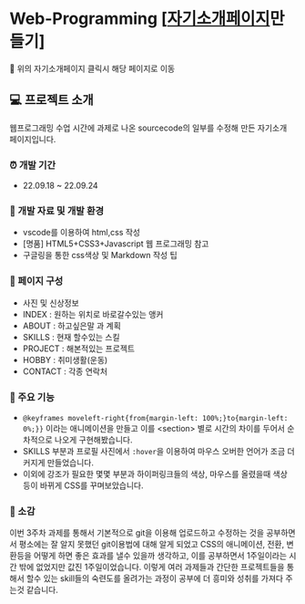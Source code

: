 # Web-Programming [<a href="https://kim-do-kyun.github.io/web_programming_class/3rd_week/sourcecode(%EC%9E%90%EA%B8%B0%EC%86%8C%EA%B0%9C)/HTML/index.html">자기소개페이지</a>만들기]
:loudspeaker: 위의 자기소개페이지 클릭시 해당 페이지로 이동

## :computer: 프로젝트 소개
웹프로그래밍 수업 시간에 과제로 나온 sourcecode의 일부를 수정해 만든 자기소개 페이지입니다.

### :alarm_clock: 개발 기간
* 22.09.18 ~ 22.09.24

### :wrench: 개발 자료 및 개발 환경
* vscode를 이용하여 html,css 작성
* [명품] HTML5+CSS3+Javascript 웹 프로그래밍 참고
* 구글링을 통한 css색상 및 Markdown 작성 팁

### :pushpin: 페이지 구성
* 사진 및 신상정보
* INDEX : 원하는 위치로 바로갈수있는 앵커
* ABOUT : 하고싶은말 과 계획
* SKILLS : 현재 할수있는 스킬
* PROJECT : 해본적있는 프로젝트
* HOBBY : 취미생활(운동)
* CONTACT : 각종 연락처

### :page_with_curl: 주요 기능
* ```@keyframes moveleft-right{from{margin-left: 100%;}to{margin-left: 0%;}}``` 이라는 애니메이션을 만들고 이를 &lt;section&gt; 별로 시간의 차이를 두어서 순차적으로 나오게 구현해봤습니다.
* SKILLS 부분과 프로필 사진에서 ```:hover```을 이용하여 마우스 오버한 언어가 조금 더 커지게 만들었습니다.
* 이외에 강조가 필요한 몇몇 부분과 하이퍼링크들의 색상, 마우스를 올렸을때 색상 등이 바뀌게 CSS를 꾸며보았습니다.

### :tada: 소감
이번 3주차 과제를 통해서 기본적으로 git을 이용해 업로드하고 수정하는 것을 공부하면서 평소에는 잘 알지 못했던 git이용법에 대해 알게 되었고 CSS의 애니메이션, 전환, 변환등을 어떻게 하면 좋은 효과를 낼수 있을까 생각하고, 이를 공부하면서 1주일이라는 시간 밖에 없었지만 값진 1주일이었습니다. 이렇게 여러 과제들과 간단한 프로젝트들을 통해서 할수 있는 skill들의 숙련도를 올려가는 과정이 공부에 더 흥미와 성취를 가져다 주는것 같습니다.